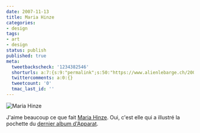 ```yaml
---
date: 2007-11-13
title: Maria Hinze
categories:
- design
tags:
- art
- design
status: publish
published: true
meta:
  tweetbackscheck: '1234382546'
  shorturls: a:7:{s:9:"permalink";s:50:"https://www.alienlebarge.ch/2007/11/13/maria-hinze/";s:7:"tinyurl";s:25:"https://tinyurl.com/akn89e";s:4:"isgd";s:17:"https://is.gd/iI9k";s:5:"bitly";s:18:"https://bit.ly/JBev";s:5:"snipr";s:22:"https://snipr.com/bgg3u";s:5:"snurl";s:22:"https://snurl.com/bgg3u";s:7:"snipurl";s:24:"https://snipurl.com/bgg3u";}
  twittercomments: a:0:{}
  tweetcount: '0'
  tmac_last_id: ''
---
```

<img src="https://dlgjp9x71cipk.cloudfront.net/2007/11/mariahinze.png" alt="Maria Hinze" />

J'aime beaucoup ce que fait <a href="https://www.mariahinze.com/" title="Le site de Maria Hinze">Maria Hinze</a>. Oui, c'est elle qui a illustré la pochette du <a href="https://www.alienlebarge.ch/2007/06/01/apparat-walls/" title="L'article sur Walls">dernier album d'Apparat</a>.
